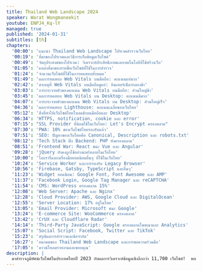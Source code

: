 ```yaml
---
title: Thailand Web Landscape 2024
speaker: Warat Wongmaneekit
youtube: ENPJ4_Kq-lY
managed: true
published: '2024-01-31'
subtitles: [th]
chapters:
  '00:00': 'แนะนำ Thailand Web Landscape โปรเจคสำรวจเว็บไทย'
  '00:19': 'ที่มาของโปรเจคและวิธีการเก็บข้อมูลเว็บไซต์'
  '00:49': 'วัตถุประสงค์ของโปรเจค: วิเคราะห์ประสิทธิภาพและเทคโนโลยีที่ใช้สร้างเว็บ'
  '01:05': 'แหล่งที่มาของรายชื่อเว็บไซต์ที่ใช้ในการสำรวจ'
  '01:24': 'จำนวนเว็บไซต์ที่ใช้ในการทดสอบทั้งหมด'
  '01:49': 'ผลการทดสอบ Web Vitals บนมือถือ: คะแนนแย่มาก'
  '02:42': 'สาเหตุที่ Web Vitals บนมือถือดูแย่: อินเทอร์เน็ตจำลองช้า'
  '03:03': 'การกระจายตัวของคะแนน Web Vitals บนมือถือ: ส่วนใหญ่ช้า'
  '03:45': 'ผลการทดสอบ Web Vitals บน Desktop: คะแนนดีมาก'
  '04:07': 'การกระจายตัวของคะแนน Web Vitals บน Desktop: ส่วนใหญ่เร็ว'
  '04:36': 'ผลการทดสอบ Lighthouse: คะแนนเฉลี่ยของเว็บไทย'
  '05:12': 'สิ่งที่ทำให้เว็บไซต์ไทยโหลดช้าบนมือถือและ Desktop'
  '06:34': 'HTTPS, notification, cookie และ error'
  '07:15': "SSL Provider ที่นิยมใช้ในเว็บไทย: Let's Encrypt ครองตลาด"
  '07:30': 'PWA: 10% ของเว็บไซต์ไทยรองรับแล้ว'
  '07:51': 'SEO: ปัญหาของเว็บไทยคือ Canonical, Description และ robots.txt'
  '08:12': 'Tech Stack ฝั่ง Backend: PHP ยังครองตลาด'
  '08:51': 'Frontend War: React ชนะ Vue และ Angular'
  '09:28': 'jQuery ยังคงถูกใช้อย่างแพร่หลายในเว็บไทย'
  '10:00': 'ไลบรารี่และเครื่องมือยอดนิยมอื่นๆ ที่ใช้ในเว็บไทย'
  '10:24': 'Service Worker และการรองรับ Legacy Browser'
  '10:56': 'Firebase, Gatsby, TypeScript และอื่นๆ'
  '11:23': 'Widget ยอดนิยม: Google Font, Font Awesome และ AMP'
  '11:37': 'Facebook Login, Google Tag Manager และ reCAPTCHA'
  '11:54': 'CMS: WordPress ครองตลาด 15%'
  '12:08': 'Web Server: Apache และ Nginx'
  '12:28': 'Cloud Provider: AWS, Google Cloud และ DigitalOcean'
  '12:55': 'Server Location: 17% อยู่ในไทย'
  '13:05': 'Email Provider: Microsoft ชนะ Google'
  '13:24': 'E-commerce Site: WooCommerce ครองตลาด'
  '13:42': 'CrUX และ Cloudflare Radar'
  '14:14': 'Third-Party JavaScript: Google ครองตลาดโฆษณาและ Analytics'
  '15:07': 'Social Script: Facebook, Twitter และ TikTok'
  '15:23': 'สรุปผลการสำรวจและข้อจำกัด'
  '16:27': 'อนาคตของ Thailand Web Landscape และการขอความร่วมมือ'
  '17:05': 'ดาวน์โหลดรายงานและขอบคุณ'
description: |
  มาสำรวจภูมิทัศน์เว็บไซต์ในประเทศไทยปี 2023 กับผลการวิเคราะห์ข้อมูลเชิงลึกกว่า 11,700 เว็บไซต์!  พบกับข้อมูลสถิติที่น่าสนใจเกี่ยวกับเทคโนโลยีที่ใช้งานบนเว็บไทย ไม่ว่าจะเป็น PHP, React, jQuery หรือ WordPress พร้อมเจาะลึกประเด็น Web Vitals, Lighthouse score และ best practice ที่เว็บไทยควรปรับปรุง  มาร่วมรับฟังข้อมูลเชิงลึกและแนวโน้มของวงการพัฒนาเว็บในไทย  และร่วมเป็นส่วนหนึ่งในการพัฒนาฐานข้อมูลเว็บไซต์ไทยให้สมบูรณ์ยิ่งขึ้นในปีต่อๆ ไป
---
```

